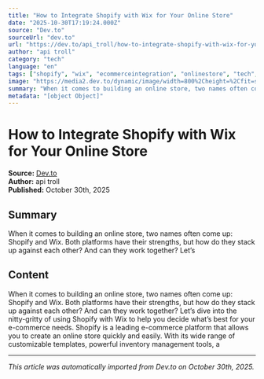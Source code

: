 ```yaml
---
title: "How to Integrate Shopify with Wix for Your Online Store"
date: "2025-10-30T17:19:24.000Z"
source: "Dev.to"
sourceUrl: "dev.to"
url: "https://dev.to/api_troll/how-to-integrate-shopify-with-wix-for-your-online-store-ope"
author: "api troll"
category: "tech"
language: "en"
tags: ["shopify", "wix", "ecommerceintegration", "onlinestore", "tech", "english"]
image: "https://media2.dev.to/dynamic/image/width=800%2Cheight=%2Cfit=scale-down%2Cgravity=auto%2Cformat=auto/https%3A%2F%2Flh3.googleusercontent.com%2Fd%2F1iug_7M6jmE4Jt94u2O2Co57SAejGrNSG"
summary: "When it comes to building an online store, two names often come up: Shopify and Wix. Both platforms have their strengths, but how do they stack up against each other? And can they work together? Let’s"
metadata: "[object Object]"
---
```


# How to Integrate Shopify with Wix for Your Online Store

**Source:** [Dev.to](https://dev.to/api_troll/how-to-integrate-shopify-with-wix-for-your-online-store-ope)  
**Author:** api troll  
**Published:** October 30th, 2025  

## Summary

When it comes to building an online store, two names often come up: Shopify and Wix. Both platforms have their strengths, but how do they stack up against each other? And can they work together? Let’s

## Content

When it comes to building an online store, two names often come up: Shopify and Wix. Both platforms have their strengths, but how do they stack up against each other? And can they work together? Let’s dive into the nitty-gritty of using Shopify with Wix to help you decide what’s best for your e-commerce needs. Shopify is a leading e-commerce platform that allows you to create an online store quickly and easily. With its wide range of customizable templates, powerful inventory management tools, a

---

*This article was automatically imported from Dev.to on October 30th, 2025.*
